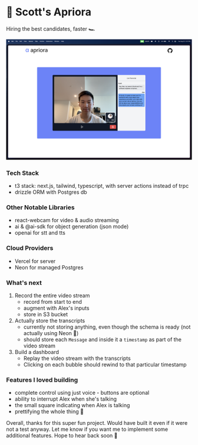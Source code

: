 # 🎨 Scott's Apriora

Hiring the best candidates, faster 🏎️

![AI Interview](public/interview.png)

### Tech Stack

- t3 stack: next.js, tailwind, typescript, with server actions instead of trpc
- drizzle ORM with Postgres db

### Other Notable Libraries

- react-webcam for video & audio streaming
- ai & @ai-sdk for object generation (json mode)
- openai for stt and tts

### Cloud Providers

- Vercel for server
- Neon for managed Postgres

### What's next

1. Record the entire video stream
   - record from start to end
   - augment with Alex's inputs
   - store in S3 bucket
2. Actually store the transcripts
   - currently not storing anything, even though the schema is ready (not actually using Neon 🤭)
   - should store each `Message` and inside it a `timestamp` as part of the video stream
3. Build a dashboard
   - Replay the video stream with the transcripts
   - Clicking on each bubble should rewind to that particular timestamp

### Features I loved building

- complete control using just voice - buttons are optional
- ability to interrupt Alex when she's talking
- the small square indicating when Alex is talking
- prettifying the whole thing 🎨

Overall, thanks for this super fun project. Would have built it even if it were not a test anyway. Let me know if you want me to implement some additional features. Hope to hear back soon 🚀
